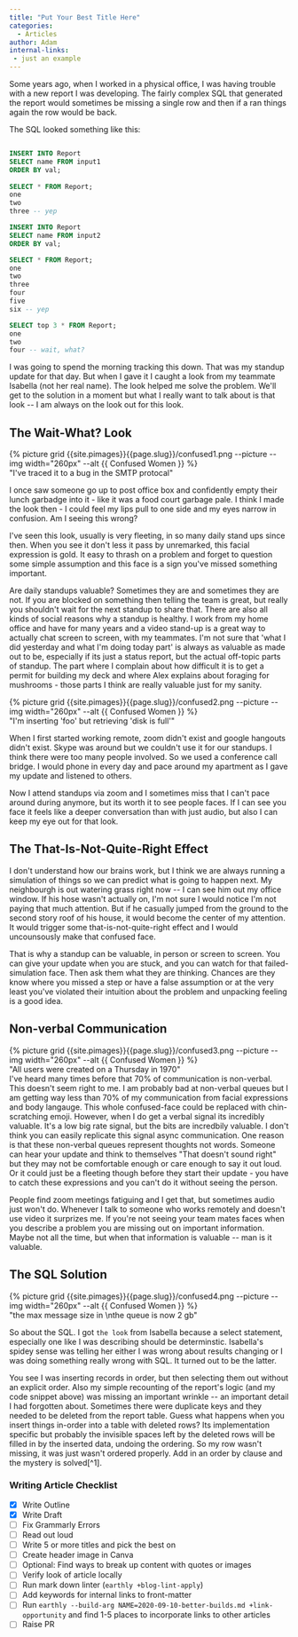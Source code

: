 ```yaml
---
title: "Put Your Best Title Here"
categories:
  - Articles
author: Adam
internal-links:
 - just an example
---
```


<div class="wide">

Some years ago, when I worked in a physical office, I was having trouble with a new report I was developing. The fairly complex SQL that generated the report would sometimes be missing a single row and then if a ran things again the row would be back.

The SQL looked something like this:
``` sql

INSERT INTO Report
SELECT name FROM input1 
ORDER BY val;
 
SELECT * FROM Report;
one
two
three -- yep

INSERT INTO Report
SELECT name FROM input2 
ORDER BY val;

SELECT * FROM Report;
one
two
three
four 
five 
six -- yep

SELECT top 3 * FROM Report;
one
two
four -- wait, what?

```

I was going to spend the morning tracking this down. That was my standup update for that day. But when I gave it I caught a look from my teammate Isabella (not her real name). The look helped me solve the problem. We'll get to the solution in a moment but what I really want to talk about is that look --  I am always on the look out for this look.

## The Wait-What? Look

<div class="align-right">
 {% picture grid {{site.pimages}}{{page.slug}}/confused1.png  --picture --img width="260px" --alt {{ Confused Women }} %}
<figcaption>"I've traced it to a bug in the SMTP protocal"</figcaption>
</div>

I once saw someone go up to post office box and confidently empty their lunch garbadge into it - like it was a food court garbage pale. I think I made the look then - I could feel my lips pull to one side and my eyes narrow in confusion. Am I seeing this wrong? 

I've seen this look, usually is very fleeting, in so many daily stand ups since then. When you see it don't less it pass by unremarked, this facial expression is gold. It easy to thrash on a problem and forget to question some simple assumption and this face is a sign you've missed something important.

Are daily standups valuable?  Sometimes they are and sometimes they are not.  If you are blocked on something then telling the team is great, but really you shouldn't wait for the next standup to share that. There are also all kinds of social reasons why a standup is healthy. I work from my home office and have for many years and a video stand-up is a great way to actually chat screen to screen, with my teammates. I'm not sure that 'what I did yesterday and what I'm doing today part' is always as valuable as made out to be, especially if its just a status report, but the actual off-topic parts of standup. The part where I complain about how difficult it is to get a permit for building my deck and where Alex explains about foraging for mushrooms - those parts I think are really valuable just for my sanity.

<div class="align-left">
 {% picture grid {{site.pimages}}{{page.slug}}/confused2.png  --picture --img width="260px" --alt {{ Confused Women }} %}
<figcaption>"I'm inserting 'foo' but retrieving 'disk is full'"</figcaption>
</div>

When I first started working remote, zoom didn't exist and google hangouts didn't exist. Skype was around but we couldn't use it for our standups. I think there were too many people involved.  So we used a conference call bridge.  I would phone in every day and pace around my apartment as I gave my update and listened to others. 

Now I attend standups via zoom and I sometimes miss that I can't pace around during anymore, but its worth it to see people faces.  If I can see you face it feels like a deeper conversation than with just audio, but also I can keep my eye out for that look.

## The That-Is-Not-Quite-Right Effect

I don't understand how our brains work, but I think we are always running a simulation of things so we can predict what is going to happen next. My neighbourgh is out watering grass right now -- I can see him out my office window. If his hose wasn't actually on, I'm not sure I would notice I'm not paying that much attention. But if he casually jumped from the ground to the second story roof of his house, it would become the center of my attention. It would trigger some that-is-not-quite-right effect and I would uncounsously make that confused face.

That is why a standup can be valuable, in person or screen to screen. You can give your update when you are stuck, and you can watch for that failed-simulation face. Then ask them what they are thinking. Chances are they know where you missed a step or have a false assumption or at the very least you've violated their intuition about the problem and unpacking feeling is a good idea.

## Non-verbal Communication

<div class="align-right">
 {% picture grid {{site.pimages}}{{page.slug}}/confused3.png  --picture --img width="260px" --alt {{ Confused Women }} %}
<figcaption>"All users were created on a Thursday in 1970"</figcaption>
</div>
I've heard many times before that 70% of communication is non-verbal. This doesn't seem right to me. I am probably bad at non-verbal queues but I am getting way less than 70% of my communication from facial expressions and body langauge. This whole confused-face could be replaced with chin-scratching emoji. However, when I do get a verbal signal its incredibly valuable. It's a low big rate signal, but the bits are incredbily valuable.  I don't think you can easily replicate this signal async communication. One reason is that these non-verbal queues represent thoughts not words. Someone can hear your update and think to themselves "That doesn't sound right" but they may not be comfortable enough or care enough to say it out loud. Or it could just be a fleeting though before they start their update - you have to catch these expressions and you can't do it without seeing the person.  

People find zoom meetings fatiguing and I get that, but sometimes audio just won't do. Whenever I talk to someone who works remotely and doesn't use video it surprizes me. If you're not seeing your team mates faces when you describe a problem you are missing out on important information.  Maybe not all the time, but when that information is valuable -- man is it valuable.


## The SQL Solution

<div class="align-left">
 {% picture grid {{site.pimages}}{{page.slug}}/confused4.png  --picture --img width="260px" --alt {{ Confused Women }} %}
<figcaption>"the max message size in \nthe queue is now 2 gb"</figcaption>
</div>

So about the SQL. I got `the look` from Isabella because a select statement, especially one like I was describing should be determinstic. Isabella's spidey sense was telling her either I was wrong about results changing or I was doing something really wrong with SQL.  It turned out to be the latter.  

You see I was inserting records in order, but then selecting them out without an explicit order. Also my simple recounting of the report's logic (and my code snippet above) was missing an important wrinkle -- an important detail I had forgotten about. Sometimes there were duplicate keys and they needed to be deleted from the report table. Guess what happens when you insert things in-order into a table with deleted rows? Its implementation specific but probably the invisible spaces left by the deleted rows will be filled in by the inserted data, undoing the ordering. So my row wasn't missing, it was just wasn't ordered properly.  Add in an order by clause and the mystery is solved[^1].

### Writing Article Checklist

- [x] Write Outline
- [x] Write Draft
- [ ] Fix Grammarly Errors
- [ ] Read out loud
- [ ] Write 5 or more titles and pick the best on
- [ ] Create header image in Canva
- [ ] Optional: Find ways to break up content with quotes or images
- [ ] Verify look of article locally
- [ ] Run mark down linter (`earthly +blog-lint-apply`)
- [ ] Add keywords for internal links to front-matter
- [ ] Run `earthly --build-arg NAME=2020-09-10-better-builds.md +link-opportunity` and find 1-5 places to incorporate links to other articles
- [ ] Raise PR

</div>